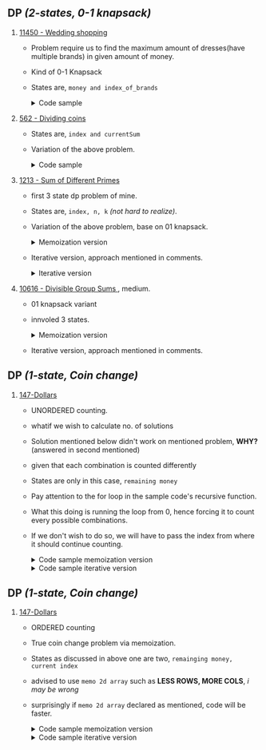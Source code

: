 ## DP _(2-states, 0-1 knapsack)_

1. [11450 - Wedding shopping](https://onlinejudge.org/index.php?option=onlinejudge&page=show_problem&problem=2445)
    - Problem require us to find the maximum amount of dresses(have multiple brands) in given amount of money.
    - Kind of 0-1 Knapsack
    - States are, `money and index_of_brands`
      <details>
      <summary>Code sample </summary>
      
      ```cpp
       /*
        * price being the 2d-array storing data
        * memo being 2d-array used for memoization.
        */
  
       int ourFunction(CurrentMoney, index) {
        if (CurrentMoney < 0) 
          return -INF; /* INF, being very large values. */
                             
        if (index == TotalBrands) 
          return TotalMoney - CurrentMoney; 

        int &ans = memo[money][g];
                      
        if (ans != -1) 
          return ans;
        
        /* Loop isnt the part of the template, loop is just to access data from the given 2d data, 
         * if data were 1d then we would have gone without loop 
         */
        for (int brand = 1; brand <= price[index][0]; brand++)  /* at index,0 we have stored the size of that specific brand. */
          ans = max(ans, ourFunction(CurrentMoney - price[index][CurrentMoney], index + 1)); 
  
        return ans;
       }
  
      ```

      </details>




2. [562 - Dividing coins](https://onlinejudge.org/index.php?option=com_onlinejudge&Itemid=8&page=show_problem&problem=503)
    - States are, `index and currentSum`
    - Variation of the above problem.
      <details>
      <summary>Code sample </summary>
      
      ```cpp
        const int UNKNOWN = -1;
        const int HIGHEST_POS_FOR_COIN_VAL = 501;

        int totalCoins;
        int memo[105][105 * 501];
        int coins[105];

        int dp(int index, int sum) {
          if (index == totalCoins)
            return sum;

          int &ans = memo[index][sum];

          if (ans == -1)
            ans = min(dp(index + 1, sum + coins[index]),
                      dp(index + 1, abs(sum - coins[index])));

          return ans;
        }

        int main() {
          int T;
          cin >> T;

          while (T--) {
            cin >> totalCoins;
            int highest = HIGHEST_POS_FOR_COIN_VAL * totalCoins;

            for (int i = 0; i < totalCoins; ++i) {
              cin >> coins[i];
              for (int j = 0; j < highest; ++j) {
                memo[i][j] = UNKNOWN;
              }
            }

            cout << dp(0, 0) << '\n';
          }
        }
      ```

      </details>
    
    
3. [1213 - Sum of Different Primes](https://onlinejudge.org/index.php?option=onlinejudge&Itemid=8&page=show_problem&problem=3654)
    - first 3 state dp problem of mine.
    - States are, `index, n, k` _(not hard to realize)_.
    - Variation of the above problem, base on 01 knapsack.
      <details>
      <summary>Memoization version</summary>
      
      ```cpp
        /*
         * arePrimes store prime no.s till 1120 because that was the limit given in the que. 
         * memo used to memoization purpose. 
         */
          
        vector<vector<vector<int>>> memo;
        int dp(int n, int k, int i) {
          if (n == 0 and k == 0)
            return 1;
          if (n == 0 or k == 0)
            return 0;
          if (n < 0 or k < 0)
            return 0;

          if (arePrimes[i] > n)
            return 0;

          int &ans = memo[n][k][i];
          if (ans != -1)
            return ans;
          ans = dp(n - arePrimes[i], k - 1, i + 1) + dp(n, k, i + 1);
          return ans;
        }

        void solve() {
          int n, k;
          while (cin >> n >> k) {
            if (n == 0 and k == 0)
              return;
            memo.resize(1121);
            for (auto &i : memo) {
              i = vvi(15, vi(200, -1));
            }

            cout << dp(n, k, 0) << '\n';
          }
        }                                      
      ```

      </details>
   - Iterative version, approach mentioned in comments.
     <details>
     <summary>Iterative version</summary>

     ```cpp
       /*
        * arePrimes store prime no.s till 1120 because that was the limit given in the que. 
        * memo used to memoization purpose. 
        */
         
       int N, K;

       while (cin >> N >> K) {
       if (N == 0 and K == 0)
           return;
       
       vector<vector<int>> dp(16, vector<int>(1180, 0));
       
       dp[0][0] = 1;
     
       /* This loop has to be in the start, if this is added as 3rd one, WA, reason
        * yet to know */
     
       for (int i = 0; i < arePrimes.size(); i++)
         /* Bottom up approach, building our table from bottom most element*/
         for (int k = 14; k >= 1; k--)
           for (int n = 1170; n >= arePrimes[i]; n--)
             /* simple 01 knapsack */
             dp[k][n] += dp[k - 1][n - arePrimes[i]];
       
       cout << dp[K][N] << '\n';
       

     ```

     </details>



4. [10616 - Divisible Group Sums ](https://onlinejudge.org/index.php?option=com_onlinejudge&Itemid=8&category=652&page=show_problem&problem=1557), medium.
    - 01 knapsack variant
    - innvoled 3 states.
      <details>
      <summary>Memoization version</summary>

      ```cpp
        #define MAX 205
        #define vi vector<int>
        #define vvi vector<vi>
        #define vvvi vector<vvi>
        
        int N, M, D, Q;
        vi arr;
        vvvi memo;
        
        int dp(int n, int sum, int m) {
            if (m == 0)
                return sum == 0;
            if (n == N)
                return 0;
            
            int &ans = memo[n][sum][m];
            
            if (ans != -1)
                return ans;
            
            ans = dp(n + 1, (sum % D + D) % D, m) +
                  dp(n + 1, (D + sum % D + arr[n] % D) % D, m + 1);
            return ans;
        }
        
        int main() {
            int i, j, res;
            
            j = 1;
            while (1) {
            scanf("%d %d", &N, &Q);
            
                if (N == 0 && Q == 0)
                  break;
            
                arr = vi(N);
                for (auto &i : arr)
                  scanf("%d", &i);
            
                printf("SET %d:\n", j);
            
                for (i = 0; i < Q; i++) {
                  scanf("%d %d", &D, &M);
                  memo = vvvi(MAX, vvi(MAX, vi(15, -1)));
            
                  res = dp(0, 0, M);
                  printf("QUERY %d: %d\n", i + 1, res);
                }
                j++;
            }
        }


      ```

      </details>
    - Iterative version, approach mentioned in comments.




## DP _(1-state, Coin change)_

1. [147-Dollars](https://onlinejudge.org/index.php?option=onlinejudge&page=show_problem&problem=83)
   - UNORDERED counting.
   - whatif we wish to calculate no. of solutions
   - Solution mentioned below didn't work on mentioned problem, **WHY?** (answered in second mentioned) 
   - given that each combination is counted differently
   - States are only in this case, `remaining money`
   - Pay attention to the for loop in the sample code's recursive function.
   - What this doing is running the loop from 0, hence forcing it to count every possible combinations.
   - If we don't wish to do so, we will have to pass the index from where it should continue counting. 
     <details>
     <summary>Code sample memoization version</summary>

     ```cpp
      vector<int> memo;
      vector<int> coins{1, 2, 3};
      
      int dp(int N) {
         print();
         if (N < 0)
         return 0;
         
         int &ans = memo[N];
         
         if (ans != 0)
            return ans;
         
         for (const auto &i : coins) {
            ans += dp(N - i);
         }
         return ans;
      }
      
      void solve() {
         double n;
         while (cin >> n) {
            int N = ((n + 0.001) * 100);
            if (N == 0)
               return;
      
             memo = vector<int> (40000, 0);
             memo[0] = 1;
     
             // consider N to be 4 
             cout << dp(N) << '\n';
         }
      }
     ```
     </details>
   
     <details>
     <summary>Code sample iterative version</summary>

     ```cpp
      vector<int> memo;
      vector<int> coins{1, 2, 3};
     
      void solve() {
         double n;
         while (cin >> n) {
            int N = ((n + 0.001) * 100);
            if (N == 0)
               return;
      
            memo = vector<int> (40000, 0);
            memo[0] = 1;
     
            /*
             * Sinvce we have to find ans. of diff combinations. 
             * Therefore coins must repeat as was in recursive function.
             * hence in 2d loop coins at second.
             */
     
            for (int weight = 0; weight <= x; weight++) {
		       for (int i = 1; i <= coins.size(); i++) {
			       if(weight - coins[i - 1] >= 0) {
				       memo[weight] += memo[weight - coins[i - 1]];
				       memo[weight] %= MOD;
                   }
               }
            }
         }
      }
     ```

     </details>



## DP _(1-state, Coin change)_

1. [147-Dollars](https://onlinejudge.org/index.php?option=onlinejudge&page=show_problem&problem=83)
    - ORDERED counting
   - True coin change problem via memoization.
   - States as discussed in above one are two, `remainging money, current index`
   - advised to use `memo 2d array` such as **LESS ROWS, MORE COLS**, *i may be wrong*
   - surprisingly if `memo 2d array` declared as mentioned, code will be faster.
     <details>
     <summary>Code sample memoization version</summary>

     ```cpp
      ll dp(int N, int index) {
      if (N == 0) return 1;
      if (index >= coins.size() or N < 0) return 0;
      
      ll &ans = memo[index][N];
      
      if (ans != 0)
      return ans;
      
      ans = dp(N - coins[index], index) + dp(N, index + 1);
        return ans;
      }
      
      void solve() {
        double n;
        memo = vvll(11, vll(30001, 0));
        memo[0][0] = 1;
        int ans = dp(300, 0);
        
        while (cin >> n) {
            int N = ((n + 0.001) * 100);
            if (N == 0) return;
            
            int ans = memo[10][N];
            cout << std::fixed;
            cout << setprecision(2) << setw(3) << n;
            cout << setw(17) << dp(N, 0) << '\n';
        }
      }
     ```

     </details>
     <details>
     <summary>Code sample iterative version</summary>

     ```cpp
      vector<int> memo;
      vector<int> coins{1, 2, 3};
     
      void solve() {
         double n;
         while (cin >> n) {
            int N = ((n + 0.001) * 100);
            if (N == 0)
               return;
      
            memo = vector<int> (40000, 0);
            memo[0] = 1;
     
            /*
             * Sinvce we have to find ans. of unique combinations. 
             * Therefore coins must NOT repeat coins.
             * hence in 2d loop coins was first, and weight second.
             */
     
            for (int i = 1; i <= coins.size(); i++) {
               for (int weight = 0; weight <= x; weight++) {
                   if(weight - coins[i - 1] >= 0) {
                       memo[weight] += memo[weight - coins[i - 1]];
                       memo[weight] %= MOD;
                   }
               }
            }
         }
      }
     ```

     </details>




